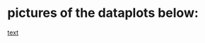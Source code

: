 # pictures of the dataplots below:

[text](https://drive.google.com/drive/folders/1LH1ncFkxGz1WG3sV4GX6p71wJRkV69l7?usp=sharing)

